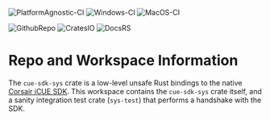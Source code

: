 ![PlatformAgnostic-CI](https://github.com/scottroemeschke/cue-sdk-sys/workflows/Platform-Agnostic-CI/badge.svg?branch=master)
![Windows-CI](https://github.com/scottroemeschke/cue-sdk-sys/workflows/Windows-CI/badge.svg?branch=master)
![MacOS-CI](https://github.com/scottroemeschke/cue-sdk-sys/workflows/MacOS-CI/badge.svg?branch=master)

![GithubRepo](https://img.shields.io/badge/github-scottroemeschke%2Fcue--sdk--sys-darkblue?style=flat)
![CratesIO](https://img.shields.io/crates/v/cue-sdk-sys)
![DocsRS](https://img.shields.io/badge/docs.rs-cue--sdk--sys-blue?style=flat)

# Repo and Workspace Information

The `cue-sdk-sys` crate is a low-level unsafe Rust bindings to the native [Corsair iCUE SDK](https://github.com/CorsairOfficial/cue-sdk).
This workspace contains the `cue-sdk-sys` crate itself, and a sanity integration test crate (`sys-test`) that performs a handshake with the SDK.